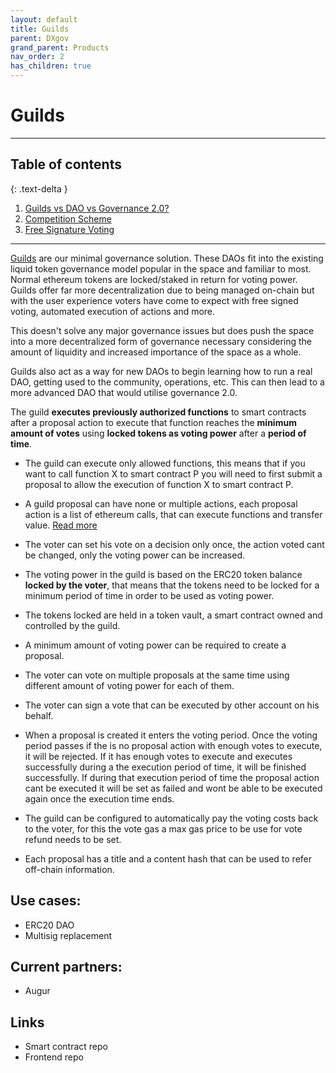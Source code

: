 ```yaml
---
layout: default
title: Guilds
parent: DXgov
grand_parent: Products
nav_order: 2
has_children: true
---
```


# Guilds

___

## Table of contents
{: .text-delta }

1. <a href="{% link docs/Products/dxgov/Guilds/GuildsvsDAOvsGovernance2.0.md %}" target="_blank">Guilds vs DAO vs Governance 2.0?</a>
2. <a href="{% link docs/Products/dxgov/Guilds/competition-scheme.md %}" target="_blank">	Competition Scheme</a>
3. <a href="{% link docs/Products/dxgov/Guilds/free-sig-voting.md %}" target="_blank">Free Signature Voting</a>

___

<a href="https://guilds.eth.link" target="_blank">Guilds</a> are our minimal governance solution. These DAOs fit into the existing liquid token governance model popular in the space and familiar to most. Normal ethereum tokens are locked/staked in return for voting power. 
Guilds offer far more decentralization due to being managed on-chain but with the user experience voters have come to expect with free signed voting, automated execution of actions and more. 

This doesn't solve any major governance issues but does push the space into a more decentralized form of governance necessary considering the amount of liquidity and increased importance of the space as a whole.

Guilds also act as a way for new DAOs to begin learning how to run a real DAO, getting used to the community, operations, etc. This can then lead to a more advanced DAO that would utilise governance 2.0.

The guild **executes previously authorized functions** to smart contracts after a proposal action to execute that function reaches the **minimum amount of votes** using **locked tokens as voting power** after a **period of time**.

- The guild can execute only allowed functions, this means that if you want to call function X to smart contract P you will need to first submit a proposal to allow the execution of function X to smart contract P.

- A guild proposal can have none or multiple actions, each proposal action is a list of ethereum calls, that can execute functions and transfer value. <a href="https://guilds.eth.link" target="_blank">Read more</a>

- The voter can set his vote on a decision only once, the action voted cant be changed, only the voting power can be increased.

- The voting power in the guild is based on the ERC20 token balance **locked by the voter**, that means that the tokens need to be locked for a minimum period of time in order to be used as voting power.

- The tokens locked are held in a token vault, a smart contract owned and controlled by the guild.

- A minimum amount of voting power can be required to create a proposal.

- The voter can vote on multiple proposals at the same time using different amount of voting power for each of them.

- The voter can sign a vote that can be executed by other account on his behalf.

- When a proposal is created it enters the voting period. Once the voting period passes if the is no proposal action with enough votes to execute, it will be rejected. If it has enough votes to execute and executes successfully during a the execution period of time, it will be finished successfully. If during that execution period of time the proposal action cant be executed it will be set as failed and wont be able to be executed again once the execution time ends.

- The guild can be configured to automatically pay the voting costs back to the voter, for this the vote gas a max gas price to be use for vote refund needs to be set.

- Each proposal has a title and a content hash that can be used to refer off-chain information.


## Use cases:
- ERC20 DAO
- Multisig replacement

## Current partners:
- Augur

## Links
- Smart contract repo
- Frontend repo